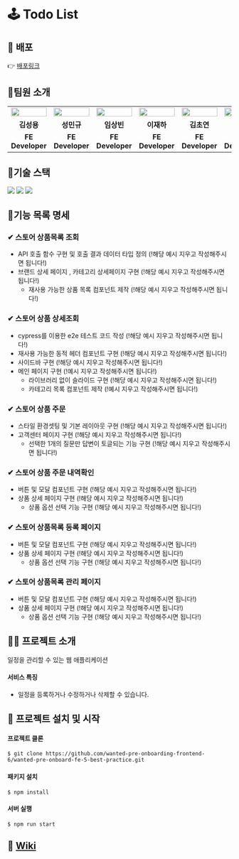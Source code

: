 # 🕹 Todo List

## 🎥 배포

👉 [배포링크]()
<br />

## 📌팀원 소개

<table align="center">
<tr >
<td align="center"><a href="https://github.com/LoggingCo"><img  src="https://avatars.githubusercontent.com/LoggingCo" width="100%"  height="50%"/></a></td>
<td align="center"><a href="https://github.com/sming0112"><img src="https://avatars.githubusercontent.com/sming0112" width="100%"  height="50%"/></a></td>
<td align="center"><a href="https://github.com/YSBINN"><img src="https://avatars.githubusercontent.com/YSBINN" width="100%" height="50%" /></a></td>
<td align="center"><a href="https://github.com/Leejha"><img src="https://avatars.githubusercontent.com/Leejha" width="100%"  height="50%"/></a></td>
<td align="center"><a href="https://github.com/vnfdusdl"><img src="https://avatars.githubusercontent.com/vnfdusdl" width="100%"  height="50%"/></a></td>
<td align="center"><a href="https://github.com/seriparkdev"><img src="https://avatars.githubusercontent.com/seriparkdev" width="100%"  height="50%"/></a></td>
</tr>
<tr>
<td align="center"><b>김성용</b></td>
<td align="center"><b>성민규</b></td>
<td align="center"><b>임상빈</b></td>
<td align="center"><b>이재하</b></td>
<td align="center"><b>김초연</b></td>
<td align="center"><b>박세리</b></td>
</tr>
<tr>
<td align="center"><b>FE Developer</b></td>
<td align="center"><b>FE Developer</b></td>
<td align="center"><b>FE Developer</b></td>
<td align="center"><b>FE Developer</b></td>
<td align="center"><b>FE Developer</b></td>
<td align="center"><b>FE Developer</b></td>
</tr>
</table>

## 📌기술 스택

![](https://img.shields.io/badge/TypeScript-3178C6?style=for-the-badge&logo=TypeScript&logoColor=white) ![](https://img.shields.io/badge/React-20232A?style=for-the-badge&logo=react&logoColor=61DAFB) ![](https://img.shields.io/badge/styled--components-DB7093?style=for-the-badge&logo=styled-components&logoColor=white)

## 📌기능 목록 명세

### ✔ 스토어 상품목록 조회

-   API 호출 함수 구현 및 호출 결과 데이터 타입 정의 (!해당 예시 지우고 작성해주시면 됩니다!)
-   브랜드 상세 페이지 , 카테고리 상세페이지 구현 (!해당 예시 지우고 작성해주시면 됩니다!)
    -   재사용 가능한 상품 목록 컴포넌트 제작 (!해당 예시 지우고 작성해주시면 됩니다!)

### ✔ 스토어 상품 상세조회

-   cypress를 이용한 e2e 테스트 코드 작성 (!해당 예시 지우고 작성해주시면 됩니다!)
-   재사용 가능한 동적 헤더 컴포넌트 구현 (!해당 예시 지우고 작성해주시면 됩니다!)
-   사이드바 구현 (!해당 예시 지우고 작성해주시면 됩니다!)
-   메인 페이지 구현 (!예시 지우고 작성해주시면 됩니다!)
    -   라이브러리 없이 슬라이드 구현 (!해당 예시 지우고 작성해주시면 됩니다!)
    -   카테고리 목록 컴포넌트 제작 (!예시 지우고 작성해주시면 됩니다!)

### ✔ 스토어 상품 주문

-   스타일 환경셋팅 및 기본 레이아웃 구현 (!해당 예시 지우고 작성해주시면 됩니다!)
-   고객센터 페이지 구현 (!해당 예시 지우고 작성해주시면 됩니다!)
    -   선택한 1개의 질문만 답변이 토글되는 기능 구현 (!해당 예시 지우고 작성해주시면 됩니다!)

### ✔ 스토어 상품 주문 내역확인

-   버튼 및 모달 컴포넌트 구현 (!해당 예시 지우고 작성해주시면 됩니다!)
-   상품 상세 페이지 구현 (!해당 예시 지우고 작성해주시면 됩니다!)
    -   상품 옵션 선택 기능 구현 (!해당 예시 지우고 작성해주시면 됩니다!)

### ✔ 스토어 상품목록 등록 페이지

-   버튼 및 모달 컴포넌트 구현 (!해당 예시 지우고 작성해주시면 됩니다!)
-   상품 상세 페이지 구현 (!해당 예시 지우고 작성해주시면 됩니다!)
    -   상품 옵션 선택 기능 구현 (!해당 예시 지우고 작성해주시면 됩니다!)

### ✔ 스토어 상품목록 관리 페이지

-   버튼 및 모달 컴포넌트 구현 (!해당 예시 지우고 작성해주시면 됩니다!)
-   상품 상세 페이지 구현 (!해당 예시 지우고 작성해주시면 됩니다!)
    -   상품 옵션 선택 기능 구현 (!해당 예시 지우고 작성해주시면 됩니다!)

## 🙋‍♂️ 프로젝트 소개

일정을 관리할 수 있는 웹 애플리케이션

#### 서비스 특징

-   일정을 등록하거나 수정하거나 삭제할 수 있습니다.

## 📌 프로젝트 설치 및 시작

#### 프로젝트 클론

```shell
$ git clone https://github.com/wanted-pre-onboarding-frontend-6/wanted-pre-onboard-fe-5-best-practice.git
```

#### 패키지 설치

```shell
$ npm install
```

#### 서버 실행

```shell
$ npm run start
```

## 📖 [Wiki](https://github.com/wanted-pre-onboarding-frontend-6/wanted-pre-onboard-fe-5-best-practice/wiki)

